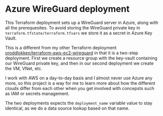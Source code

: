 # Azure WireGuard deployment

This Terraform deployment sets up a WireGuard server in Azure, along with all the prerequesites. To avoid storing the WireGuard private key in `terraform.tfstate/terraform.tfvars` we store it as a secret in Azure Key Vault.

This is a different from my other Terraform deployment [oroddlokken/terraform-aws-ec2-wireguard](https://github.com/oroddlokken/terraform-aws-ec2-wireguard) in that it is a two-step deployment. First we create a resource group with the key-vault containing our WireGuard private key, and then in our second deployment we create the VM, VNet, etc.

I work with AWS on a day-to-day basis and I almost never use Azure any more, so this project is a way for me to learn more about how the different clouds differ from each other when you get involved with concepsts such as IAM or secrets management.

The two deployments expects the `deployment_name` variable value to stay identical, as we do a data source lookup based on that name.